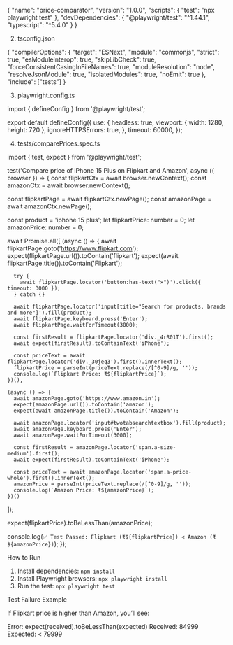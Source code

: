 {
  "name": "price-comparator",
  "version": "1.0.0",
  "scripts": {
    "test": "npx playwright test"
  },
  "devDependencies": {
    "@playwright/test": "^1.44.1",
    "typescript": "^5.4.0"
  }
}

2. tsconfig.json

{
  "compilerOptions": {
    "target": "ESNext",
    "module": "commonjs",
    "strict": true,
    "esModuleInterop": true,
    "skipLibCheck": true,
    "forceConsistentCasingInFileNames": true,
    "moduleResolution": "node",
    "resolveJsonModule": true,
    "isolatedModules": true,
    "noEmit": true
  },
  "include": ["tests"]
}

3. playwright.config.ts

import { defineConfig } from '@playwright/test';

export default defineConfig({
  use: {
    headless: true,
    viewport: { width: 1280, height: 720 },
    ignoreHTTPSErrors: true,
  },
  timeout: 60000,
});

4. tests/comparePrices.spec.ts

import { test, expect } from '@playwright/test';

test('Compare price of iPhone 15 Plus on Flipkart and Amazon', async ({ browser }) => {
  const flipkartCtx = await browser.newContext();
  const amazonCtx = await browser.newContext();

  const flipkartPage = await flipkartCtx.newPage();
  const amazonPage = await amazonCtx.newPage();

  const product = 'iphone 15 plus';
  let flipkartPrice: number = 0;
  let amazonPrice: number = 0;

  await Promise.all([
    (async () => {
      await flipkartPage.goto('https://www.flipkart.com');
      expect(flipkartPage.url()).toContain('flipkart');
      expect(await flipkartPage.title()).toContain('Flipkart');

      try {
        await flipkartPage.locator('button:has-text("✕")').click({ timeout: 3000 });
      } catch {}

      await flipkartPage.locator('input[title="Search for products, brands and more"]').fill(product);
      await flipkartPage.keyboard.press('Enter');
      await flipkartPage.waitForTimeout(3000);

      const firstResult = flipkartPage.locator('div._4rR01T').first();
      await expect(firstResult).toContainText('iPhone');

      const priceText = await flipkartPage.locator('div._30jeq3').first().innerText();
      flipkartPrice = parseInt(priceText.replace(/[^0-9]/g, ''));
      console.log(`Flipkart Price: ₹${flipkartPrice}`);
    })(),

    (async () => {
      await amazonPage.goto('https://www.amazon.in');
      expect(amazonPage.url()).toContain('amazon');
      expect(await amazonPage.title()).toContain('Amazon');

      await amazonPage.locator('input#twotabsearchtextbox').fill(product);
      await amazonPage.keyboard.press('Enter');
      await amazonPage.waitForTimeout(3000);

      const firstResult = amazonPage.locator('span.a-size-medium').first();
      await expect(firstResult).toContainText('iPhone');

      const priceText = await amazonPage.locator('span.a-price-whole').first().innerText();
      amazonPrice = parseInt(priceText.replace(/[^0-9]/g, ''));
      console.log(`Amazon Price: ₹${amazonPrice}`);
    })()
  ]);

  expect(flipkartPrice).toBeLessThan(amazonPrice);

  console.log(`✅ Test Passed: Flipkart (₹${flipkartPrice}) < Amazon (₹${amazonPrice})`);
});

How to Run

1. Install dependencies: `npm install`
2. Install Playwright browsers: `npx playwright install`
3. Run the test: `npx playwright test`

Test Failure Example

If Flipkart price is higher than Amazon, you’ll see:

Error: expect(received).toBeLessThan(expected)
Received: 84999
Expected: < 79999

